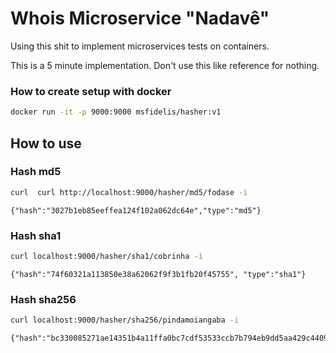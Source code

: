 # Whois Microservice "Nadavê"

Using this shit to implement microservices tests on containers.

This is a 5 minute implementation. Don't use this like reference for nothing. 

### How to create setup with docker

```sh
docker run -it -p 9000:9000 msfidelis/hasher:v1

```

## How to use 

### Hash md5

```sh
curl  curl http://localhost:9000/hasher/md5/fodase -i
```

```
{"hash":"3027b1eb85eeffea124f102a062dc64e","type":"md5"}
```

### Hash sha1

```sh
curl localhost:9000/hasher/sha1/cobrinha -i
```

```
{"hash":"74f60321a113850e38a62062f9f3b1fb20f45755", "type":"sha1"}
```


### Hash sha256

```sh
curl localhost:9000/hasher/sha256/pindamoiangaba -i
```

```
{"hash":"bc330085271ae14351b4a11ffa0bc7cdf53533ccb7b794eb9dd5aa429c44097f","type":"sha256"}
```